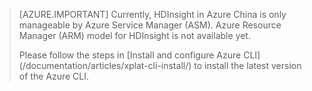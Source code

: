 > [AZURE.IMPORTANT] Currently, HDInsight in Azure China is only manageable by Azure Service Manager (ASM). Azure Resource Manager (ARM) model for HDInsight is not available yet.
><p> Please follow the steps in [Install and configure Azure CLI](/documentation/articles/xplat-cli-install/) to install the latest version of the Azure CLI.


